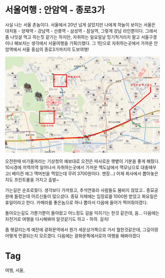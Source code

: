 서울여행 : 안암역 - 종로3가
=======================

사실 나는 서울 촌놈이다.
서울에서 20년 넘게 살았지만 나에게 하늘이 보이는 서울은 대치동 - 양재역 - 강남역 - 선릉역 - 삼성역 - 잠실역, 그렇게 강남 라인뿐이다. 그래서 좀 나잇살 먹고 하는짓 같기는 하지만, 자취하는 일요일날 밍기적거리지 말고 서울구경이나 해보자는 생각에서 서울여행을 기획(!)했다. 그 1탄으로 자취하는곳에서 가까운 안암역에서 서울 중심의 종로3가까지의 도보여행!

<img src="_img/seoul-anam-jongro.jpg" style="width: 600px;" />


오전한때 비가올꺼라는 기상청의 예보대로 오전은 따사로운 햇볕이 기분을 좋게 해줬다. 10시경에 끼역끼역 일어나서 자취하는곳에서 가까운 맥도날에서 맥모닝으로 대충때우고( 베이컨 에그 맥머핀을 먹었는데 무려 3700원이다. 젠장...) 어제 회사에서 뽑아놓은 지도 프린트물을 가지고 출발~

가는길은 순조로웠다. 생각보다 가까웠고, 추석연휴라 사람들도 붐비지 않았고.. 종묘공원에 들렀는데 어르신들이 많으셨다. 종묘 자체에는 입장료를 1000원 받았고 화요일은 휴일이라고 한다. 카메라를 좋은놈으로 하나 뽑아서 다음에 들어가 찍어줘야겠다.

돌아오는길도 가뿐가뿐이 돌아왔고 어느정도 길을 익히기는 한것 같은데, 음... 다음에는 자전거로 여행을 다시해봐야 알것같기도 하고 - 하하. 길치!

좀 헷갈리는게 예전에 광화문역에서 뭔가 세운상가쪽으로 가서 뭘한것같은데, 그길이랑 어떻게 연결되는지 모르겠다. 다음에는 광화문쪽에서로의 여행을 해봐야겠다


Tag
====
여행, 서울,
